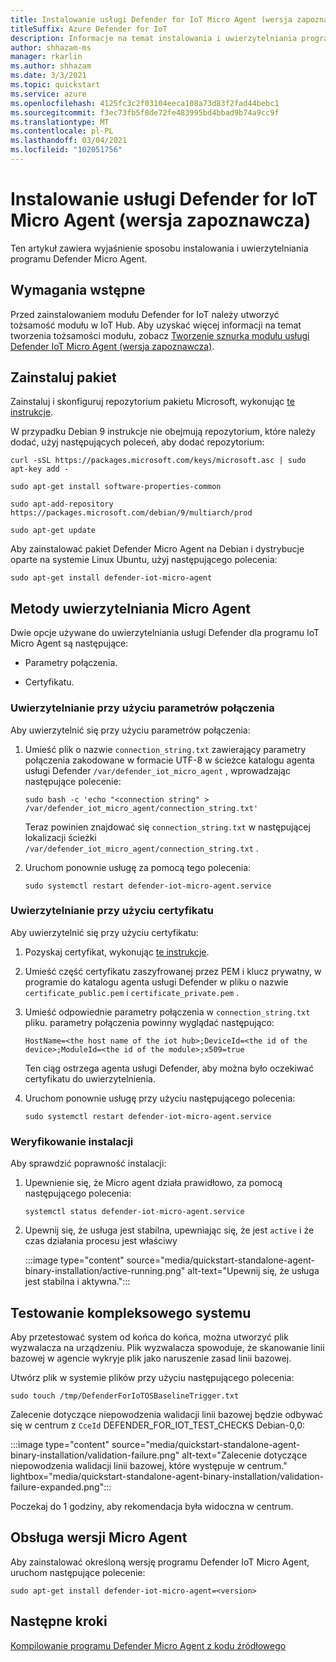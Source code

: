 ```yaml
---
title: Instalowanie usługi Defender for IoT Micro Agent (wersja zapoznawcza)
titleSuffix: Azure Defender for IoT
description: Informacje na temat instalowania i uwierzytelniania programu Defender Micro Agent.
author: shhazam-ms
manager: rkarlin
ms.author: shhazam
ms.date: 3/3/2021
ms.topic: quickstart
ms.service: azure
ms.openlocfilehash: 4125fc3c2f03104eeca108a73d83f2fad44bebc1
ms.sourcegitcommit: f3ec73fb5f8de72fe483995bd4bbad9b74a9cc9f
ms.translationtype: MT
ms.contentlocale: pl-PL
ms.lasthandoff: 03/04/2021
ms.locfileid: "102051756"
---
```

# <a name="install-defender-for-iot-micro-agent-preview"></a>Instalowanie usługi Defender for IoT Micro Agent (wersja zapoznawcza)

Ten artykuł zawiera wyjaśnienie sposobu instalowania i uwierzytelniania programu Defender Micro Agent.

## <a name="prerequisites"></a>Wymagania wstępne

Przed zainstalowaniem modułu Defender for IoT należy utworzyć tożsamość modułu w IoT Hub. Aby uzyskać więcej informacji na temat tworzenia tożsamości modułu, zobacz [Tworzenie sznurka modułu usługi Defender IoT Micro Agent (wersja zapoznawcza)](quickstart-create-micro-agent-module-twin.md).

## <a name="install-the-package"></a>Zainstaluj pakiet

Zainstaluj i skonfiguruj repozytorium pakietu Microsoft, wykonując [te instrukcje](/windows-server/administration/linux-package-repository-for-microsoft-software). 

W przypadku Debian 9 instrukcje nie obejmują repozytorium, które należy dodać, użyj następujących poleceń, aby dodać repozytorium: 

```azurecli
curl -sSL https://packages.microsoft.com/keys/microsoft.asc | sudo apt-key add - 

sudo apt-get install software-properties-common

sudo apt-add-repository https://packages.microsoft.com/debian/9/multiarch/prod

sudo apt-get update
```

Aby zainstalować pakiet Defender Micro Agent na Debian i dystrybucje oparte na systemie Linux Ubuntu, użyj następującego polecenia:

```azurecli
sudo apt-get install defender-iot-micro-agent 
```

## <a name="micro-agent-authentication-methods"></a>Metody uwierzytelniania Micro Agent 

Dwie opcje używane do uwierzytelniania usługi Defender dla programu IoT Micro Agent są następujące: 

- Parametry połączenia. 

- Certyfikatu.

### <a name="authenticate-using-a-connection-string"></a>Uwierzytelnianie przy użyciu parametrów połączenia

Aby uwierzytelnić się przy użyciu parametrów połączenia:

1. Umieść plik o nazwie `connection_string.txt` zawierający parametry połączenia zakodowane w formacie UTF-8 w ścieżce katalogu agenta usługi Defender `/var/defender_iot_micro_agent` , wprowadzając następujące polecenie:

    ```azurecli
    sudo bash -c 'echo "<connection string" > /var/defender_iot_micro_agent/connection_string.txt' 
    ```

    Teraz powinien znajdować się `connection_string.txt` w następującej lokalizacji ścieżki `/var/defender_iot_micro_agent/connection_string.txt` .

1. Uruchom ponownie usługę za pomocą tego polecenia:  

    ```azurecli
    sudo systemctl restart defender-iot-micro-agent.service 
    ```

### <a name="authenticate-using-a-certificate"></a>Uwierzytelnianie przy użyciu certyfikatu

Aby uwierzytelnić się przy użyciu certyfikatu:

1. Pozyskaj certyfikat, wykonując [te instrukcje](../iot-hub/iot-hub-security-x509-get-started.md).

1. Umieść część certyfikatu zaszyfrowanej przez PEM i klucz prywatny, w programie do katalogu agenta usługi Defender w pliku o nazwie `certificate_public.pem` i `certificate_private.pem` . 

1. Umieść odpowiednie parametry połączenia w `connection_string.txt` pliku. parametry połączenia powinny wyglądać następująco: 

    `HostName=<the host name of the iot hub>;DeviceId=<the id of the device>;ModuleId=<the id of the module>;x509=true` 

    Ten ciąg ostrzega agenta usługi Defender, aby można było oczekiwać certyfikatu do uwierzytelnienia. 

1. Uruchom ponownie usługę przy użyciu następującego polecenia:  

    ```azurecli
    sudo systemctl restart defender-iot-micro-agent.service
    ```

### <a name="validate-your-installation"></a>Weryfikowanie instalacji

Aby sprawdzić poprawność instalacji:

1. Upewnienie się, że Micro agent działa prawidłowo, za pomocą następującego polecenia:  

    ```azurecli
    systemctl status defender-iot-micro-agent.service
    ```
1. Upewnij się, że usługa jest stabilna, upewniając się, że jest `active` i że czas działania procesu jest właściwy

    :::image type="content" source="media/quickstart-standalone-agent-binary-installation/active-running.png" alt-text="Upewnij się, że usługa jest stabilna i aktywna.":::
 
## <a name="testing-the-system-end-to-end"></a>Testowanie kompleksowego systemu 

Aby przetestować system od końca do końca, można utworzyć plik wyzwalacza na urządzeniu. Plik wyzwalacza spowoduje, że skanowanie linii bazowej w agencie wykryje plik jako naruszenie zasad linii bazowej. 

Utwórz plik w systemie plików przy użyciu następującego polecenia:

```azurecli
sudo touch /tmp/DefenderForIoTOSBaselineTrigger.txt 
```
Zalecenie dotyczące niepowodzenia walidacji linii bazowej będzie odbywać się w centrum z `CceId` DEFENDER_FOR_IOT_TEST_CHECKS Debian-0,0: 

:::image type="content" source="media/quickstart-standalone-agent-binary-installation/validation-failure.png" alt-text="Zalecenie dotyczące niepowodzenia walidacji linii bazowej, które występuje w centrum." lightbox="media/quickstart-standalone-agent-binary-installation/validation-failure-expanded.png":::

Poczekaj do 1 godziny, aby rekomendacja była widoczna w centrum. 

## <a name="micro-agent-versioning"></a>Obsługa wersji Micro Agent 

Aby zainstalować określoną wersję programu Defender IoT Micro Agent, uruchom następujące polecenie: 

```azurecli
sudo apt-get install defender-iot-micro-agent=<version>
```

## <a name="next-steps"></a>Następne kroki

[Kompilowanie programu Defender Micro Agent z kodu źródłowego](quickstart-building-the-defender-micro-agent-from-source.md)